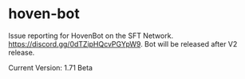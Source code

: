 # hoven-bot
Issue reporting for HovenBot on the SFT Network. https://discord.gg/0dTZipHQcvPGYpW9. Bot will be released after V2 release.

Current Version: 1.71 Beta
